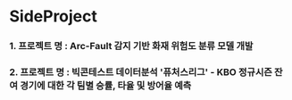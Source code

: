 # SideProject

### 1. 프로젝트 명 : Arc-Fault 감지 기반 화재 위험도 분류 모델 개발
### 2. 프로젝트 명 : 빅콘테스트 데이터분석 '퓨처스리그' - KBO 정규시즌 잔여 경기에 대한 각 팀별 승률, 타율 및 방어율 예측
